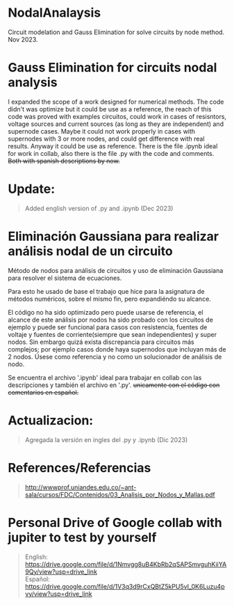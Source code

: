 # NodalAnalaysis
Circuit modelation and Gauss Elimination for solve circuits by node method. Nov 2023.

# Gauss Elimination for circuits nodal analysis 
I expanded the scope of a work designed for numerical methods.
The code didn't was optimize but it could be use as a reference, the reach of this code was proved with examples circuitos, could work in cases of resisntors, voltage sources and current sources (as long as they are independent) and supernode cases. Maybe it could not work properly in cases with supernodes with 3 or more nodes, and could get difference with real results. Anyway it could be use as reference.
There is the file .ipynb ideal for work in collab, also there is the file .py with the code and comments. ~~Both with spanish descriptions by now.~~
# Update: 
  > Added english version of .py and .ipynb (Dec 2023)

# Eliminación Gaussiana para realizar análisis nodal de un circuito
Método de nodos para análisis de circuitos y uso de eliminación Gaussiana para resolver el sistema de ecuaciones.

Para esto he usado de base el trabajo que hice para la asignatura de métodos numéricos, sobre el mismo fin, pero expandiéndo su alcance.

El código no ha sido optimizado pero puede usarse de referencia, el alcance de este análisis por nodos ha sido probado con los circuitos de ejemplo y puede ser funcional para casos con resistencia, fuentes de voltaje y fuentes de corriente(siempre que sean independientes) y super nodos. Sin embargo quizá exista discrepancia para circuitos más complejos; por ejemplo casos donde haya supernodos que incluyan más de 2 nodos. Úsese como referencia y no como un solucionador de análisis de nodo.

Se encuentra el archivo '.ipynb' ideal para trabajar en collab con las descripciones y también el archivo en '.py'. ~~unicamente con el código con comentarios en español.~~
# Actualizacion: 
  > Agregada la versión en ingles del .py y .ipynb (Dic 2023)

# References/Referencias<br /> 
  > http://wwwprof.uniandes.edu.co/~ant-sala/cursos/FDC/Contenidos/03_Analisis_por_Nodos_y_Mallas.pdf

# Personal Drive of Google collab with jupiter to test by yourself
  >English:
    https://drive.google.com/file/d/1Nmvgg8uB4KbRb2qSAPSmvguhKiiYA9Qy/view?usp=drive_link <br /> 
  >Español:
    https://drive.google.com/file/d/1V3q3d9rCxQBtZ5kPU5vI_0K6Luzu4pvy/view?usp=drive_link
